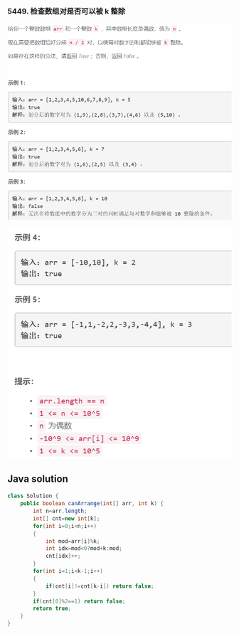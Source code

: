 ### 5449. 检查数组对是否可以被 k 整除


![ ](1.png ".")    

![ ](2.png ".")


## Java solution
```java
class Solution {
    public boolean canArrange(int[] arr, int k) {  
        int n=arr.length;
        int[] cnt=new int[k];
        for(int i=0;i<n;i++)
        {
            int mod=arr[i]%k;
            int idx=mod<0?mod+k:mod;
            cnt[idx]++;
        }
        for(int i=1;i<k-1;i++)
        {
            if(cnt[i]!=cnt[k-i]) return false;
        }
        if(cnt[0]%2==1) return false;
        return true;
    }
}

```